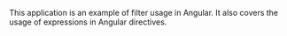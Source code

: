 This application is an example of filter usage in Angular. 
It also covers the usage of expressions in Angular directives.